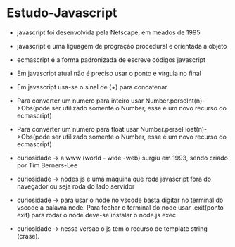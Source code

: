 # Estudo-Javascript


- javascript foi desenvolvida pela Netscape, em meados de 1995

- javascript é uma liguagem de progração procedural e orientada a objeto

- ecmascript é a forma padronizada de escreve códigos javascript

- Em javascript atual não é preciso usar o ponto e vírgula no final

- Em javascript usa-se o sinal de (+) para concatenar

- Para converter um numero para inteiro usar Number.perseInt(n)->Obs(pode ser utilizado somente o Number, esse é um novo recurso do ecmascript)

- Para converter um numero para float usar Number.perseFloat(n)->Obs(pode ser utilizado somente o Number, esse é um novo recurso do ecmascript)



+ curiosidade -> a www (world - wide -web) surgiu em 1993, sendo criado por Tim Berners-Lee

+ curiosidade -> nodes js é uma maquina que roda javascript fora do navegador ou seja roda do lado servidor

+ curiosidade -> para usar o node no vscode basta digitar no terminal do vscode a palavra node. Para fechar o terminal do node usar .exit(ponto exit) para rodar o node deve-se instalar o node.js exec 

+ curiosidade -> nessa versao o js tem o recurso de template string (crase).
